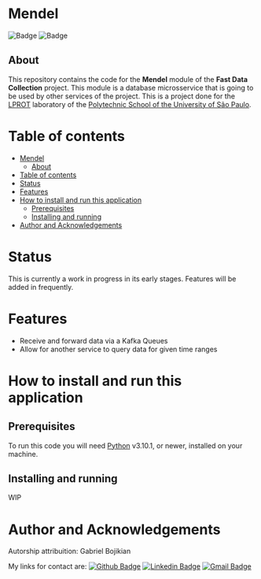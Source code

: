 # Mendel

![Badge](https://img.shields.io/badge/license-APACHE-informational?style=for-the-bade) ![Badge](https://img.shields.io/badge/current_version-v0.1.0-informational?color=5F9EA0)

## About
This repository contains the code for the __Mendel__ module of the __Fast Data Collection__ project. This module is a database microsservice that is going to be used by other services of the project. This is a project done for the [LPROT](http://www.pea.usp.br/pesquisa/linha-de-pesquisa/lprot-laboratorio-de-pesquisa-em-automacao-e-protecao-de-sistemas-eletricos/) laboratory of the [Polytechnic School of the University of São Paulo](https://www.poli.usp.br/).
# Table of contents
- [Mendel](#mendel)
  - [About](#about)
- [Table of contents](#table-of-contents)
- [Status](#status)
- [Features](#features)
- [How to install and run this application](#how-to-install-and-run-this-application)
  - [Prerequisites](#prerequisites)
  - [Installing and running](#installing-and-running)
- [Author and Acknowledgements](#author-and-acknowledgements)
# Status
This is currently a work in progress in its early stages. Features will be added in frequently.
# Features
* Receive and forward data via a Kafka Queues
* Allow for another service to query data for given time ranges
# How to install and run this application
## Prerequisites
To run this code you will need [Python](https://www.python.org/) v3.10.1, or newer, installed on your machine.
## Installing and running
WIP

# Author and Acknowledgements
Autorship attribuition: Gabriel Bojikian

My links for contact are:
[![Github Badge](https://img.shields.io/badge/-Gabriel-181717?style=flat-square&logo=github&logoColor=white&link=https://github.com/Gabriel-f-r-bojikian)](https://github.com/Gabriel-f-r-bojikian) [![Linkedin Badge](https://img.shields.io/badge/-Gabriel-blue?style=flat-square&logo=Linkedin&logoColor=white&link=https://www.linkedin.com/in/gabriel-fernandes-rosa-bojikian-688b84164/)](https://www.linkedin.com/in/gabriel-fernandes-rosa-bojikian-688b84164/) [![Gmail Badge](https://img.shields.io/badge/-gabriel.bojikian.dev@gmail.com-c14438?style=flat-square&logo=Gmail&logoColor=white&link=mailto:gabriel.bojikian.dev@gmail.com)](mailto:gabriel.bojikian.dev@gmail.com)

